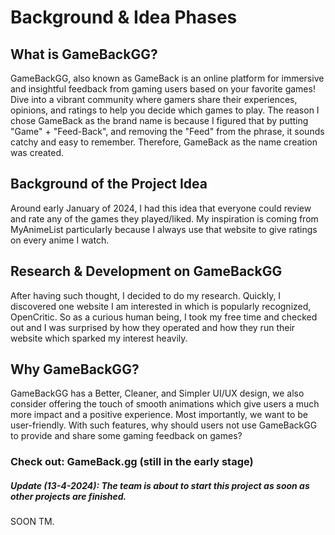 # Background & Idea Phases

## What is GameBackGG?
GameBackGG, also known as GameBack is an online platform for immersive and insightful feedback from gaming users based on your favorite games! Dive into a vibrant community where gamers share their experiences, opinions, and ratings to help you decide which games to play. The reason I chose GameBack as the brand name is because I figured that by putting "Game" + "Feed-Back", and removing the "Feed" from the phrase, it sounds catchy and easy to remember. Therefore, GameBack as the name creation was created.

## Background of the Project Idea
Around early January of 2024, I had this idea that everyone could review and rate any of the games they played/liked. My inspiration is coming from MyAnimeList particularly because I always use that website to give ratings on every anime I watch. 

## Research & Development on GameBackGG
After having such thought, I decided to do my research. Quickly, I discovered one website I am interested in which is popularly recognized, OpenCritic. So as a curious human being, I took my free time and checked out and I was surprised by how they operated and how they run their website which sparked my interest heavily.

## Why GameBackGG?
GameBackGG has a Better, Cleaner, and Simpler UI/UX design, we also consider offering the touch of smooth animations which give users a much more impact and a positive experience. Most importantly, we want to be user-friendly. With such features, why should users not use GameBackGG to provide and share some gaming feedback on games? 

### Check out: GameBack.gg (still in the early stage)

##### Update (13-4-2024): The team is about to start this project as soon as other projects are finished.

SOON TM.
